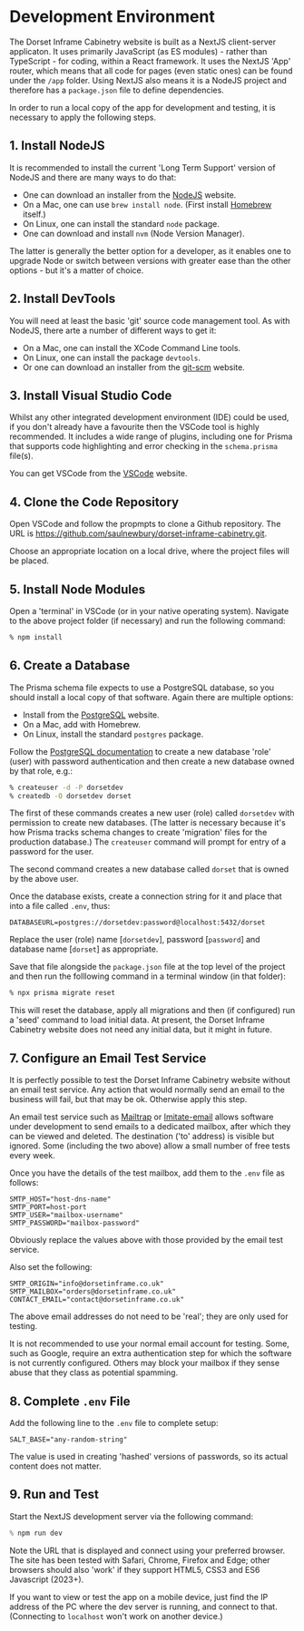 # Development Environment

The Dorset Inframe Cabinetry website is built as a NextJS client-server applicaton. It uses primarily JavaScript (as ES modules) - rather than TypeScript - for coding, within a React framework. It uses the NextJS 'App' router, which means that all code for pages (even static ones) can be found under the `/app` folder. Using NextJS also means it is a NodeJS project and therefore has a `package.json` file to define dependencies.

In order to run a local copy of the app for development and testing, it is necessary to apply the following steps.

## 1. Install NodeJS

It is recommended to install the current 'Long Term Support' version of NodeJS and there are many ways to do that:

- One can download an installer from the [NodeJS](https://nodejs.org/en/download) website.
- On a Mac, one can use `brew install node`. (First install [Homebrew](https://brew.sh) itself.)
- On Linux, one can install the standard `node` package.
- One can download and install `nvm` (Node Version Manager).

The latter is generally the better option for a developer, as it enables one to upgrade Node or switch between versions with greater ease than the other options - but it's a matter of choice.

## 2. Install DevTools

You will need at least the basic 'git' source code management tool. As with NodeJS, there arte a number of different ways to get it:

- On a Mac, one can install the XCode Command Line tools.
- On Linux, one can install the package `devtools`.
- Or one can download an installer from the [git-scm](https://git-scm.com/book/en/v2/Getting-Started-Installing-Git) website.

## 3. Install Visual Studio Code

Whilst any other integrated development environment (IDE) could be used, if you don't already have a favourite then the VSCode tool is highly recommended. It includes a wide range of plugins, including one for Prisma that supports code highlighting and error checking in the `schema.prisma` file(s).

You can get VSCode from the [VSCode](https://code.visualstudio.com) website.

## 4. Clone the Code Repository

Open VSCode and follow the propmpts to clone a Github repository. The URL is https://github.com/saulnewbury/dorset-inframe-cabinetry.git.

Choose an appropriate location on a local drive, where the project files will be placed.

## 5. Install Node Modules

Open a 'terminal' in VSCode (or in your native operating system). Navigate to the above project folder (if necessary) and run the following command:

```sh
% npm install
```

## 6. Create a Database

The Prisma schema file expects to use a PostgreSQL database, so you should install a local copy of that software. Again there are multiple options:

- Install from the [PostgreSQL](https://www.postgresql.org/download/) website.
- On a Mac, add with Homebrew.
- On Linux, install the standard `postgres` package.

Follow the [PostgreSQL documentation](https://www.postgresql.org/docs/current/) to create a new database 'role' (user) with password authentication and then create a new database owned by that role, e.g.:

```sh
% createuser -d -P dorsetdev
% createdb -O dorsetdev dorset
```

The first of these commands creates a new user (role) called `dorsetdev` with permission to create new databases. (The latter is necessary because it's how Prisma tracks schema changes to create 'migration' files for the production database.) The `createuser` command will prompt for entry of a password for the user.

The second command creates a new database called `dorset` that is owned by the above user.

Once the database exists, create a connection string for it and place that into a file called `.env`, thus:

```env
DATABASEURL=postgres://dorsetdev:password@localhost:5432/dorset
```

Replace the user (role) name [`dorsetdev`], password [`password`] and database name [`dorset`] as appropriate.

Save that file alongside the `package.json` file at the top level of the project and then run the folllowing command in a terminal window (in that folder):

```sh
% npx prisma migrate reset
```

This will reset the database, apply all migrations and then (if configured) run a 'seed' command to load initial data. At present, the Dorset Inframe Cabinetry website does not need any initial data, but it might in future.

## 7. Configure an Email Test Service

It is perfectly possible to test the Dorset Inframe Cabinetry website without an email test service. Any action that would normally send an email to the business will fail, but that may be ok. Otherwise apply this step.

An email test service such as [Mailtrap](https://mailtrap.io) or [Imitate-email](https://imitate.email) allows software under development to send emails to a dedicated mailbox, after which they can be viewed and deleted. The destination ('to' address) is visible but ignored. Some (including the two above) allow a small number of free tests every week.

Once you have the details of the test mailbox, add them to the `.env` file as follows:

```env
SMTP_HOST="host-dns-name"
SMTP_PORT=host-port
SMTP_USER="mailbox-username"
SMTP_PASSWORD="mailbox-password"
```

Obviously replace the values above with those provided by the email test service.

Also set the following:

```env
SMTP_ORIGIN="info@dorsetinframe.co.uk"
SMTP_MAILBOX="orders@dorsetinframe.co.uk"
CONTACT_EMAIL="contact@dorsetinframe.co.uk"
```

The above email addresses do not need to be 'real'; they are only used for testing.

It is not recommended to use your normal email account for testing. Some, such as Google, require an extra authentication step for which the software is not currently configured. Others may block your mailbox if they sense abuse that they class as potential spamming.

## 8. Complete `.env` File

Add the following line to the `.env` file to complete setup:

```env
SALT_BASE="any-random-string"
```

The value is used in creating 'hashed' versions of passwords, so its actual content does not matter.

## 9. Run and Test

Start the NextJS development server via the following command:

```js
% npm run dev
```

Note the URL that is displayed and connect using your preferred browser. The site has been tested with Safari, Chrome, Firefox and Edge; other browsers should also 'work' if they support HTML5, CSS3 and ES6 Javascript (2023+).

If you want to view or test the app on a mobile device, just find the IP address of the PC where the dev server is running, and connect to that. (Connecting to `localhost` won't work on another device.)
